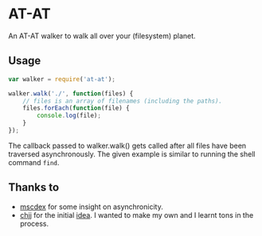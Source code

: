 


AT-AT
=====

An AT-AT walker to walk all over your (filesystem) planet.

## Usage

```javascript
var walker = require('at-at');

walker.walk('./', function(files) {
    // files is an array of filenames (including the paths).
    files.forEach(function(file) {
        console.log(file);
    }
});
```

The callback passed to walker.walk() gets called after all files have been
traversed asynchronously. The given example is similar to running the shell
command `find`.

## Thanks to

- [mscdex](github.com/mscdex/) for some insight on asynchronicity.
- [chjj](github.com/chjj) for the initial
  [idea](http://stackoverflow.com/questions/5827612). I wanted to make my own
  and I learnt tons in the process.

